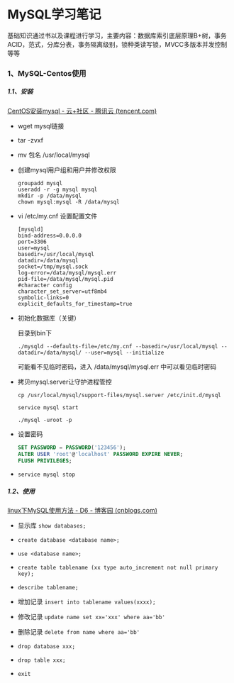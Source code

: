 # MySQL学习笔记

基础知识通过书以及课程进行学习，主要内容：数据库索引底层原理B+树，事务ACID，范式，分库分表，事务隔离级别，锁种类读写锁，MVCC多版本并发控制等等

### 1、MySQL-Centos使用

##### 1.1、安装

[CentOS安装mysql - 云+社区 - 腾讯云 (tencent.com)](https://cloud.tencent.com/developer/article/1646056)

- wget mysql链接

- tar -zvxf

- mv 包名 /usr/local/mysql

- 创建mysql用户组和用户并修改权限
  
  ```shell
  groupadd mysql
  useradd -r -g mysql mysql
  mkdir -p /data/mysql
  chown mysql:mysql -R /data/mysql
  ```

- vi /etc/my.cnf 设置配置文件
  
  ```shell
  [mysqld]
  bind-address=0.0.0.0
  port=3306
  user=mysql
  basedir=/usr/local/mysql
  datadir=/data/mysql
  socket=/tmp/mysql.sock
  log-error=/data/mysql/mysql.err
  pid-file=/data/mysql/mysql.pid
  #character config
  character_set_server=utf8mb4
  symbolic-links=0
  explicit_defaults_for_timestamp=true
  ```

- 初始化数据库（关键）
  
  目录到bin下
  
  ```shell
  ./mysqld --defaults-file=/etc/my.cnf --basedir=/usr/local/mysql --datadir=/data/mysql/ --user=mysql --initialize
  ```
  
  可能看不见临时密码，进入 /data/mysql/mysql.err 中可以看见临时密码

- 拷贝mysql.server让守护进程管控
  
  `cp /usr/local/mysql/support-files/mysql.server /etc/init.d/mysql`
  
  `service mysql start`
  
  `./mysql -uroot -p`

- 设置密码
  
  ```sql
  SET PASSWORD = PASSWORD('123456');
  ALTER USER 'root'@'localhost' PASSWORD EXPIRE NEVER;
  FLUSH PRIVILEGES;
  ```

- `service mysql stop`

##### 1.2、使用

[linux下MySQL使用方法 - D6 - 博客园 (cnblogs.com)](https://www.cnblogs.com/D666/p/9165088.html#:~:text=%E7%99%BB%E5%BD%95MySQL%E7%9A%84%E5%91%BD%E4%BB%A4%E6%98%AFmysql%EF%BC%8C%20mysql%20%E7%9A%84%E4%BD%BF%E7%94%A8%E8%AF%AD%E6%B3%95%E5%A6%82%E4%B8%8B%EF%BC%9A%20mysql%20%5B-u%20username%5D%20%5B-h%20host%5D,username%20%E4%B8%8E%20password%20%E5%88%86%E5%88%AB%E6%98%AF%20MySQL%20%E7%9A%84%E7%94%A8%E6%88%B7%E5%90%8D%E4%B8%8E%E5%AF%86%E7%A0%81%EF%BC%8Cmysql%E7%9A%84%E5%88%9D%E5%A7%8B%E7%AE%A1%E7%90%86%E5%B8%90%E5%8F%B7%E6%98%AFroot%EF%BC%8C%E6%B2%A1%E6%9C%89%E5%AF%86%E7%A0%81%EF%BC%8C%E6%B3%A8%E6%84%8F%EF%BC%9A%E8%BF%99%E4%B8%AAroot%E7%94%A8%E6%88%B7%E4%B8%8D%E6%98%AFLinux%E7%9A%84%E7%B3%BB%E7%BB%9F%E7%94%A8%E6%88%B7%E3%80%82%20MySQL%E9%BB%98%E8%AE%A4%E7%94%A8%E6%88%B7%E6%98%AFroot%EF%BC%8C%E7%94%B1%E4%BA%8E%20%E5%88%9D%E5%A7%8B%E6%B2%A1%E6%9C%89%E5%AF%86%E7%A0%81%EF%BC%8C%E7%AC%AC%E4%B8%80%E6%AC%A1%E8%BF%9B%E6%97%B6%E5%8F%AA%E9%9C%80%E9%94%AE%E5%85%A5mysql%E5%8D%B3%E5%8F%AF%E3%80%82)

- 显示库 `show databases;`

- `create database <database name>;`

- `use <database name>;`

- `create table tablename (xx type auto_increment not null primary key);`

- `describe tablename;`

- 增加记录 `insert into tablename values(xxxx);`

- 修改记录 `update name set xx='xxx' where aa='bb'`

- 删除记录 `delete from name where aa='bb'`

- `drop database xxx;`

- `drop table xxx;`

- `exit`
